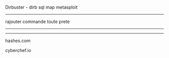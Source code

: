 

Dirbuster - dirb
sql map
metasploit 

---
rajouter commande toute prete

-----------------------
------------

hashes.com

cyberchef.io



